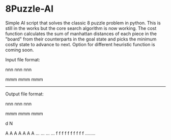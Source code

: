 # 8Puzzle-AI

Simple AI script that solves the classic 8 puzzle problem in python. This is still in the works but the core search algorithm is now working. The cost function calculates the sum of manhattan distances of each piece in the "board" from their counterparts in the goal state and picks the minimum costly state to advance to next. Option for different heuristic function is coming soon.

Input file format:

nnn
nnn
nnn

mmm
mmm
mmm

***************************

Output file format:

nnn
nnn
nnn

mmm
mmm
mmm

d
N

A A A A A A A ... ... ... ... f f f f f f f f f f ........
